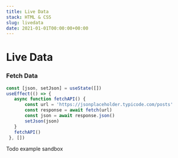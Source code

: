 ```yaml
---
title: Live Data
stack: HTML & CSS
slug: livedata
date: 2021-01-01T00:00:00+00:00
---
```

# Live Data

### Fetch Data

 ```js
 const [json, setJson] = useState([])
 useEffect(() => {
    async function fetchAPI() {
        const url = 'https://jsonplaceholder.typicode.com/posts'
        const response = await fetch(url)
        const json = await response.json()
        setJson(json)
    }
    fetchAPI()
  }, [])

 ```
 

Todo example sandbox

